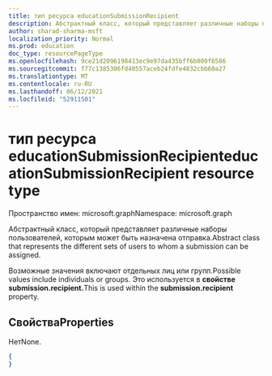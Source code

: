 ```yaml
---
title: тип ресурса educationSubmissionRecipient
description: Абстрактный класс, который представляет различные наборы пользователей, которым может быть назначена отправка.
author: sharad-sharma-msft
localization_priority: Normal
ms.prod: education
doc_type: resourcePageType
ms.openlocfilehash: 9ce21d2096198413ec9e97da435bff6b009fb586
ms.sourcegitcommit: f77c1385306fd40557aceb24fdfe4832cbb60a27
ms.translationtype: MT
ms.contentlocale: ru-RU
ms.lasthandoff: 06/12/2021
ms.locfileid: "52911501"
---
```

# <a name="educationsubmissionrecipient-resource-type"></a><span data-ttu-id="d2bbb-103">тип ресурса educationSubmissionRecipient</span><span class="sxs-lookup"><span data-stu-id="d2bbb-103">educationSubmissionRecipient resource type</span></span>

<span data-ttu-id="d2bbb-104">Пространство имен: microsoft.graph</span><span class="sxs-lookup"><span data-stu-id="d2bbb-104">Namespace: microsoft.graph</span></span>

<span data-ttu-id="d2bbb-105">Абстрактный класс, который представляет различные наборы пользователей, которым может быть назначена отправка.</span><span class="sxs-lookup"><span data-stu-id="d2bbb-105">Abstract class that represents the different sets of users to whom a submission can be assigned.</span></span> 

<span data-ttu-id="d2bbb-106">Возможные значения включают отдельных лиц или групп.</span><span class="sxs-lookup"><span data-stu-id="d2bbb-106">Possible values include individuals or groups.</span></span> <span data-ttu-id="d2bbb-107">Это используется в **свойстве submission.recipient.**</span><span class="sxs-lookup"><span data-stu-id="d2bbb-107">This is used within the **submission.recipient** property.</span></span>


## <a name="properties"></a><span data-ttu-id="d2bbb-108">Свойства</span><span class="sxs-lookup"><span data-stu-id="d2bbb-108">Properties</span></span>
<span data-ttu-id="d2bbb-109">Нет</span><span class="sxs-lookup"><span data-stu-id="d2bbb-109">None.</span></span>

<!-- {
  "blockType": "resource",
  "optionalProperties": [

  ],
  "@odata.type": "microsoft.graph.educationSubmissionRecipient"
}-->

```json
{
}
```

<!-- uuid: 8fcb5dbc-d5aa-4681-8e31-b001d5168d79
2015-10-25 14:57:30 UTC -->
<!--
{
  "type": "#page.annotation",
  "description": "educationSubmissionRecipient resource",
  "keywords": "",
  "section": "documentation",
  "tocPath": "",
  "suppressions": []
}
-->


